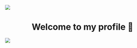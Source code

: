 ![](https://komarev.com/ghpvc/?username=NexDK&color=blueviolet)<h1 align="center">Welcome to my profile 👋</h1>

![](https://user-images.githubusercontent.com/74038190/212284100-561aa473-3905-4a80-b561-0d28506553ee.gif)
